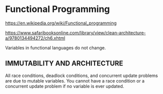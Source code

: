 # Functional Programming

https://en.wikipedia.org/wiki/Functional_programming

https://www.safaribooksonline.com/library/view/clean-architecture-a/9780134494272/ch6.xhtml

Variables in functional languages do not change.

## IMMUTABILITY AND ARCHITECTURE

All race conditions, deadlock conditions, and concurrent update problems are due to mutable variables.
You cannot have a race condition or a concurrent update problem if no variable is ever updated.
